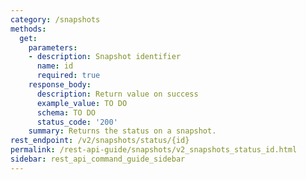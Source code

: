 ```yaml
---
category: /snapshots
methods:
  get:
    parameters:
    - description: Snapshot identifier
      name: id
      required: true
    response_body:
      description: Return value on success
      example_value: TO DO
      schema: TO DO
      status_code: '200'
    summary: Returns the status on a snapshot.
rest_endpoint: /v2/snapshots/status/{id}
permalink: /rest-api-guide/snapshots/v2_snapshots_status_id.html
sidebar: rest_api_command_guide_sidebar
---
```

